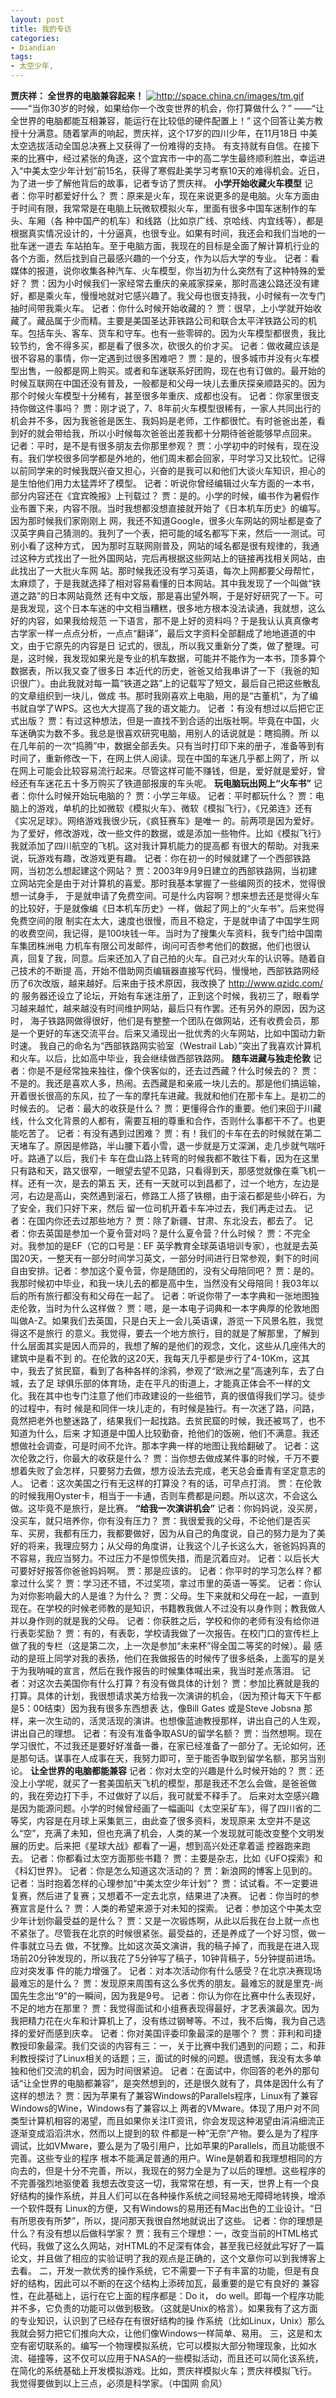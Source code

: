 ```yaml
---
layout: post
title: 我的专访
categories:
- Diandian
tags:
- 太空少年, 
---
```

<strong>贾庆祥： 全世界的电脑兼容起来！</strong>
<a href="http://space.china.cn/images/tm.gif" target="_blank"><img alt="http://space.china.cn/images/tm.gif" src="http://m1.img.srcdd.com/farm3/d/2012/0306/12/DOWNLOADFAILAAAAAAAAAAAAAAAAAAAA_B500_900_200_80.PNG" /></a>
<br /> ——“当你30岁的时候，如果给你一个改变世界的机会，你打算做什么？” ——“让全世界的电脑都能互相兼容，能运行在比较低的硬件配置上！” 这个回答让美方教授十分满意。随着掌声的响起，贾庆祥，这个17岁的四川少年，在11月18日 中美太空选拔活动全国总决赛上又获得了一份难得的支持。 有支持就有自信。在接下来的比赛中，经过紧张的角逐，这个宜宾市一中的高二学生最终顺利胜出，幸运进入“中美太空少年计划”前15名，获得了寒假赴美学习考察10天的难得机会。近日，为了进一步了解他背后的故事，记者专访了贾庆祥。
<strong> 小学开始收藏火车模型</strong>
<strong> </strong>记者：你平时都爱好什么？ 贾：原来是火车，现在来说更多的是电脑。火车方面由于时间有限，我常常是在电脑上玩微软模拟火车，里面有很多中国车迷制作的车头、车厢（各 种中国产的机车）和线路（比如京广线、京哈线、内宜线等），都是根据真实情况设计的，十分逼真，也很专业。如果有时间，我还会和我们当地的一批车迷一道去 车站拍车。至于电脑方面，我现在的目标是全面了解计算机行业的各个方面，然后找到自己最感兴趣的一个分支，作为以后大学的专业。 记者：看媒体的报道，说你收集各种汽车、火车模型，你当初为什么突然有了这种特殊的爱好？ 贾：因为小时候我们一家经常去重庆的亲戚家探亲，那时高速公路还没有建好，都是乘火车，慢慢地就对它感兴趣了。我父母也很支持我，小时候有一次专门抽时间带我乘火车。 记者：你什么时候开始收藏的？ 贾：很早，上小学就开始收藏了。藏品属于少而精。主要是美国圣达菲铁路公司和联合太平洋铁路公司的机车。包括车头、客车、货车和守车。也有一些零碎的。因为火车模型都很贵，我比较节约，舍不得多买，都是看了很多次，砍很久的价才买。 记者：做收藏应该是很不容易的事情，你一定遇到过很多困难吧？ 贾：是的，很多城市并没有火车模型出售，一般都是网上购买。或者和车迷联系好团购，现在也有订做的。最开始的时候互联网在中国还没有普及，一般都是和父母一块儿去重庆探亲顺路买的。因为那个时候火车模型十分稀有，甚至很多年重庆、成都也没有。
<strong> </strong>记者：你家里很支持你做这件事吗？ 贾：刚才说了，7、8年前火车模型很稀有，一家人共同出行的机会并不多，因为我爸爸是医生、我妈妈是老师，工作都很忙。有时爸爸出差，看到好的就会带给我，所以小时候每次爸爸出差我都十分期待爸爸能够早点回来。 记者：平时，是不是有很多朋友去你那里参观？ 贾：小学初中的时候有，现在没有。我们学校很多同学都是外地的，他们周末都会回家，平时学习又比较忙。记得以前同学来的时候我既兴奋又担心，兴奋的是我可以和他们大谈火车知识，担心的是生怕他们用力太猛弄坏了模型。
<strong> </strong>记者：听说你曾经编辑过火车方面的一本书，部分内容还在《宜宾晚报》上刊载过？ 贾：是的。小学的时候，编书作为暑假作业布置下来，内容不限。当时我想都没想直接就开始了《日本机车历史》的编写。因为那时候我们家刚刚上 网，我还不知道Google，很多火车网站的网址都是查了汉英字典自己猜测的。我列了一个表，把可能的域名都写下来，然后一一测试。可别小看了这种方式， 因为那时互联网刚普及，网站的域名都是很有规律的，我通过这种方式找出了一批外国网站，完后再根据这些网站上的链接再找相关网站，由此找出了一大批火车网 站。那时候我还没有学习英语，每次上网都要父母帮忙，太麻烦了，于是我就选择了相对容易看懂的日本网站。其中我发现了一个叫做“铁道之路”的日本网站竟然 还有中文版，那是喜出望外啊，于是好好研究了一下。可是我发现，这个日本车迷的中文相当糟糕，很多地方根本没法读通，我就想，这么好的内容，如果我给规范 一下语言，那不是上好的资料吗？于是我认认真真像考古学家一样一点点分析，一点点“翻译”，最后文字资料全部翻成了地地道道的中文，由于它原先的内容是日 记式的，很乱，所以我又重新分了类，做了整理。可是，这时候，我发现如果光是专业的机车数据，可能并不能作为一本书，顶多算个数据表，所以我又查了很多日 本近代的历史，爸爸又给我串讲了一下（我爸的知识很广）。由此我就对每一篇“铁道之路”上的记载写了短文，最后自己把这些散乱的文章组织到一块儿，做成 书。那时我刚喜欢上电脑，用的是“古董机”，为了编书就自学了WPS。这也大大提高了我的语文能力。
<strong> </strong>记者
<strong>：</strong>有没有想过以后把它正式出版？ 贾：有过这种想法，但是一直找不到合适的出版社啊。毕竟在中国，火车迷确实为数不多。我总是很喜欢研究电脑，用别人的话说就是：瞎捣腾。所 以在几年前的一次“捣腾”中，数据全部丢失。只有当时打印下来的册子，准备等到有时间了，重新修改一下，在网上供人阅读。现在中国的车迷几乎都上网了，所 以在网上可能会比较容易流行起来。尽管这样可能不赚钱，但是，爱好就是爱好，曾经还有车迷花五十多万购买了铁道部报废的车头呢。
<strong> 玩电脑玩出网上“火车书”</strong>
<strong> </strong>记者：你什么时候开始玩电脑的？ 贾：小学三年级。 记者：平时都玩什么？ 贾：电脑上的游戏，单机的比如微软《模拟火车》、微软《模拟飞行》，《兄弟连》还有《实况足球》。网络游戏我很少玩，《疯狂赛车》是唯一 的。前两项是因为爱好。为了爱好，修改游戏，改一些文件的数据，或是添加一些物件。比如《模拟飞行》我就添加了四川航空的飞机。这对我计算机能力的提高都 有很大的帮助。对我来说，玩游戏有趣，改游戏更有趣。 记者：你在初一的时候就建了一个西部铁路网，当初怎么想起建这个网站？ 贾：2003年9月9日建立的西部铁路网，当初建立网站完全是由于对计算机的喜爱。那时我基本掌握了一些编网页的技术，觉得很想一试身手， 于是就申请了免费空间。可是什么内容啊？想来想去还是觉得火车的比较好，于是就像编《日本机车历史》一样，做起了网上的“火车书”。后来觉得免费空间的限 制实在太大，速度也很慢，而且不稳定，于是就申请了中国学生网的收费空间，我记得，是100块钱一年。当时为了搜集火车资料，我专门给中国南车集团株洲电 力机车有限公司发邮件，询问可否参考他们的数据，他们也很认真，回复了我，同意。后来还加入了自己拍的火车。自己对火车的认识等。随着自己技术的不断提 高，开始不借助网页编辑器直接写代码，慢慢地，西部铁路网经历了6次改版，越来越好。后来由于技术原因，我改换了
<a href="http://www.qzidc.com/">http://www.qzidc.com/</a>的 服务器还设立了论坛，开始有车迷注册了，正到这个时候，我初三了，眼看学习越来越忙，越来越没有时间维护网站，最后只有作罢。还有另外的原因，因为这时， 海子铁路网做得很好，他们是有整整一个团队在做网站，还有收费会员，那是一个更好的车迷交流平台。后来又涌现出一批优秀的火车网站，比如中国动力新时速。 我自己的命名为“西部铁路网实验室（Westrail Lab）”突出了我喜欢计算机和火车。以后，比如高中毕业，我会继续做西部铁路网。
<strong> 随车进藏与独走伦敦</strong> 记者：你是不是经常独来独往，像个侠客似的，还去过西藏？什么时候去的？ 贾：不是的。我还是喜欢人多，热闹。去西藏是和亲戚一块儿去的。那是他们搞运输，开着很长很高的东风，拉了一车的摩托车进藏。我就和他们在那卡车上。是初二的时候去的。 记者：最大的收获是什么？ 贾：更懂得合作的重要。他们来回于川藏线，什么文化背景的人都有，需要互相的尊重和合作，否则什么事都干不了。也更能吃苦了。 记者：有没有遇到过困难？ 贾：有！我们的卡车在去的时候就在第二天堵车了。原因是修路，半山腰下着小雪，退一步就是万丈深渊，走几步就气喘吁吁。路通了以后，我们卡 车在盘山路上转弯的时候我都不敢往下看，因为在这里只有路和天，路又很窄，一眼望去望不见路，只看得到天，那感觉就像在乘飞机一样。还有一次，是去的第五 天，还有一天就可以到昌都了，过一个地方，左边是河，右边是高山，突然遇到滚石，修路工人搭了铁棚，由于滚石都是些小碎石，为了安全，我们只好下来，然后 留一位司机开着卡车冲过去，我们再走过去。 记者：在国内你还去过那些地方？ 贾：除了新疆、甘肃、东北没去，都去了。 记者：你去英国是参加一个夏令营对吗？是什么夏令营？什么时候？ 贾：不完全对。我参加的是EF（它的口号是：EF 英孚教育全球英语培训专家），也就是去英国20天，一整天有一部分时间学习英文，一部分时间进行日常参观，剩下的时间自由安排。记者：参加这个夏令营，你是随团的，没有父母陪同吧？ 贾：是的。我那时候初中毕业，和我一块儿去的都是高中生，当然没有父母陪同！我03年以后的所有旅行都没有和父母在一起了。 记者：听说你带了一本字典和一张地图独走伦敦，当时为什么这样做？ 贾：嗯，是一本电子词典和一本字典厚的伦敦地图叫做A-Z。如果我们去英国，只是白天上一会儿英语课，游览一下风景名胜，我觉得这不是旅行 的意义。我觉得，要去一个地方旅行，目的就是了解那里，了解到什么层面其实是因人而异的，我想了解的是他们的观念，文化，这些从几座伟大的建筑中是看不到 的。在伦敦的这20天，我每天几乎都是步行了4-10Km，这其中，我去了贫民窟，看到了各种各样的涂鸦，参观了“欧洲之星”高速列车，去了白城，去了足 球俱乐部的体育场，走在平凡的街道上，才能真正体会不一样的文化。我在其中也专门注意了他们市政建设的一些细节，真的很值得我们学习。徒步的过程中，有时 候是和同伴一块儿走的，有时候是独行。有一次迷了路，问路，竟然把老外也整迷路了，结果我们一起找路。去贫民窟的时候，我还被骂了，也不知道为什么，后来 才知道是中国人比较勤奋，抢他们的饭碗，他们不满意。我还想做社会调查，可是时间不允许。那本字典一样的地图让我给翻破了。 记者：这次伦敦之行，你最大的收获是什么？ 贾：当你想去做成某件事的时候，千万不要想着失败了会怎样，只要努力去做，想方设法去完成，老天总会垂青有坚定意志的人。 记者：这次美国之行有无这样的打算没？有的话，可早点打消。 贾：在伦敦的时候我用Oyster卡，相当于一卡通，否则车费都是问题。所以这次，不会这么做。这毕竟不是旅行，是比赛。
<strong> “给我一次演讲机会”</strong> 记者：你妈妈说，没买房，没买车，就只培养你，你有没有压力？ 贾：我很爱我的父母，不论他们是否买车、买房，我都有压力，我都要做好，因为从自己的角度说，自己的努力是为了美好的将来，我理应努力；从父母的角度讲，让我这个儿子长这么大，爸爸妈妈真的不容易，我应当努力。不过压力不是惊慌失措，而是沉着应对。 记者：以后长大可要好好报答你爸爸妈妈啊。 贾：那是应该的。 记者：你平时的学习怎么样？都拿过什么奖？ 贾：学习还不错，不过奖项，拿过市里的英语一等奖。 记者：你认为对你影响最大的人是谁？为什么？ 贾：父母。生下来就和父母在一起，一直到现在。在学校的时候老师教的是知识，书籍教我做人不过没有以身作则；教我做人并以身作则的就是我的父母。 记者：你获胜之后，学校和你的老师有没有给你进行表彰奖励？ 贾：有的，有表彰，学校请我做了一次报告。在校门口的宣传栏上做了我的专栏（这是第二次，上一次是参加“未来杯”得全国二等奖的时候）。最 感动的是班上同学对我的表扬，他们在我做报告的时候传了很多纸条，上面写的是关于为我呐喊的宣言，然后在我作报告的时候集体喊出来，我当时差点落泪。 记者：对这次去美国你有什么打算？有没有做具体的计划？ 贾：参加比赛就是我的打算。具体的计划，我很想请求美方给我一次演讲的机会，（因为预计每天下午都是5：00结束）因为我有很多东西想表 达，像Bill Gates 或是Steve Jobsna 那样，来一次生动的，活灵活现的演讲。也想像蓝迪教授那样，讲出自己的人生观，讲出自己的理想。 记者：有没有准备争取ASU的留学名额？ 贾：当然想啊。现在学习很忙，不过我还是要好好准备一番，在家已经准备了一部分了。无论如何，还是那句话。谋事在人成事在天，我努力即可，至于能否争取到留学名额，那另当别论。
<strong> 让全世界的电脑都能兼容</strong> 记者：你对太空的兴趣是什么时候开始的？ 贾：还没上小学呢，就买了一套美国航天飞机的模型，那是我还不怎么会做，是爸爸做的，我在旁边打下手，不过做好了以后，我可就爱不释手了。 后来对太空感兴趣是因为能源问题。小学的时候曾经画了一幅画叫《太空采矿车》，得了四川省的二等奖，内容是在月球上采集氦三，由此查了很多资料，发现原来 太空并不是这么“空”，充满了未知，但也充满了机会，人类的某一个发现就可能改变整个文明发展的历史。后来把《星球大战》都看了一遍，想到高兴处还拿着遥 控器跑来跑去。 记者：你都看过太空方面那些书籍？ 贾：主要是杂志，比如《UFO探索》和《科幻世界》。 记者：你是怎么知道这次活动的？ 贾：新浪网的博客上见到的。 记者：当时抱着怎样的心理参加“中美太空少年计划”？ 贾：试试看。不一定要进复赛，然后进了复赛；又想着不一定去北京，结果进了决赛。 记者：你当时的参赛宣言是什么？ 贾：人类的希望来源于对未知的探索。 记者：参加这个中美太空少年计划你最受益的是什么？ 贾：又是一次锻炼啊，从此以后我在台上就一点也不紧张了。尽管我在北京的时候很紧张。最受益的，还是养成了一个好习惯，做一件事就立马去 做，不犹豫。比如这次英文演讲，我的稿子掉了，而我是在进入现场前20分钟发现的，所以我花了5分钟写了稿子，10钟背稿子，5分钟提前进场。应对突发事 件的能力增强了。 记者：对本次活动你有什么感受？在北京决赛现场最难忘的是什么？ 贾：发现原来周围有这么多优秀的朋友。最难忘的就是里克-尚国先生念出“9”的一瞬间，因为我是9号。 记者：你认为你在比赛中什么表现好，不足的地方在那里？ 贾：我觉得面试和小组赛表现得最好，才艺表演最次。因为我把精力花在火车和计算机上了，没有练过钢琴等。不过，我不后悔，我为自己选择的爱好而感到庆幸。 记者：你对美国评委印象最深的是哪个？ 贾：菲利和司捷教授印象最深。我们交谈的内容有三：一，关于比赛中我们遇到的问题；二，和菲利教授探讨了Linux相关的话题；三，面试的时候的问题。很遗憾，我没有太多单独和他们交流的机会，因为时间很紧迫。 记者：在面试中，你回答的老外的那句话“让全世界的电脑都兼容”，是突然想到的，还是很久就有了，具体是因什么有了这样的想法？ 贾：因为苹果有了兼容Windows的Parallels程序，Linux有了兼容Windows的Wine，Windows有了兼容以上 两者的VMware。体现了用户对不同类型计算机相容的渴望，而且如果你关注IT资讯，你会发现这种渴望由涓涓细流正逐渐变成滔滔洪水，然而以上提到的软 件都是一种“无奈”产物。要么是为了程序调试，比如VMware，要么是为了吸引用户，比如苹果的Parallels，而且功能很不完善。这些专业的程序 根本不能满足普通的用户。Wine是朝着和我理想相同的方向去的，但是十分不完善，所以，我现在的努力全是为了以后的理想。这些程序的不完善强烈地驱使着 我想去改变这一切，我常常在想，有一天，世界上有一个良好结构的操作系统，并且人们可以在各种操作系统之间轻易地无障碍地转换，增添一个软件既有 Linux的方便，又有Windows的易用还有Mac出色的工业设计。“日有所思夜有所梦”，所以，提问那天我很自然地就说出了这些。 记者：你的理想是什么？有没有想以后做科学家？ 贾：我有三个理想：一，改变当前的HTML格式代码，我做了这么久网站，对HTML的不足深有体会，甚至我已经就此写好了一篇论文，并且做了相应的实验证明了我的观点是正确的，这个文章你可以到我博客上去看。 二，开发一款优秀的操作系统，它不需要一下子有丰富的功能，但是有良好的结构，因此可以不断的在这个结构上添砖加瓦，最重要的是它有良好的 兼容性，在此基础上，运行在它上面的程序都是：Do it， do well。即每一个程序功能并不多，它负责的功能可以做到极致。（这就是Unix的格言）。如果我有了这方面的专业知识，认识到了已经存在有很好结构的操 作系统（比如Linux，Unix）那么我就会努力把它们推向大众，让他们像Windows一样简单、易用。 三，这是和太空有密切联系的。编写一个物理模拟系统，它可以模拟大部分物理现象，比如水流、碰撞等，这不仅可以应用于NASA的一些模拟活动，而且还可以简化该系统，在简化的系统基础上开发模拟游戏。比如，贾庆祥模拟火车；贾庆祥模拟飞行。 我觉得要做到以上三点，必须是科学家。（中国网 俞风）
